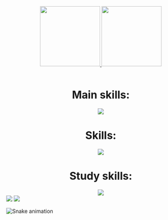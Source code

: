 
<div align="center">
  <a href="https://github.com/P1ul0">
  <img height="160em" src="https://github-readme-stats.vercel.app/api?username=P1ul0&show_icons=true&theme=radical&include_all_commits=true&count_private=true"/>
  <img height="160em" src="https://github-readme-stats.vercel.app/api/top-langs/?username=P1ul0&layout=compact&langs_count=7&theme=radical"/>
  </a>
</div>

<div style="display: inline_block" align="center"><br>  
<h1>Main skills:</h1>
<a href="https://skillicons.dev">
  <img src="https://skillicons.dev/icons?i=java,spring,postgres,linux" />
</a>
<h1>Skills:</h1>
<a href="https://skillicons.dev">
  <img src="https://skillicons.dev/icons?i=git,html,css,js,ts,nodejs,react,java,spring,mysql,postgres,mongodb,docker&perline=6" />
</a>    
<h1>Study skills:</h1>
  <a href="https://skillicons.dev">
    <img src="https://skillicons.dev/icons?i=cs,net,angular" />  
  </a>          
</div>
  
  

<div> 
   <a href = "mailto:paulocesar147852@gmail.com"><img src="https://img.shields.io/badge/-Gmail-%23333?style=for-the-badge&logo=gmail&logoColor=white" target="_blank"></a>
    <a href="" target="_blank"><img src="https://img.shields.io/badge/-LinkedIn-%230077B5?style=for-the-badge&logo=linkedin&logoColor=white" target="_blank"></a> 
 
 ![Snake animation](https://github.com/P1ul0/P1ul0/blob/output/github-contribution-grid-snake.svg)
 
</div>
